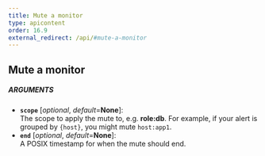 ```yaml
---
title: Mute a monitor
type: apicontent
order: 16.9
external_redirect: /api/#mute-a-monitor
---
```


## Mute a monitor

##### ARGUMENTS
* **`scope`** [*optional*, *default*=**None**]:  
    The scope to apply the mute to, e.g. **role:db**.
    For example, if your alert is grouped by `{host}`, you might mute `host:app1`.
* **`end`** [*optional*, *default*=**None**]:  
    A POSIX timestamp for when the mute should end.

